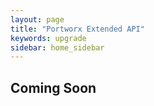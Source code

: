 ```yaml
---
layout: page
title: "Portworx Extended API"
keywords: upgrade
sidebar: home_sidebar
---
```


## Coming Soon

